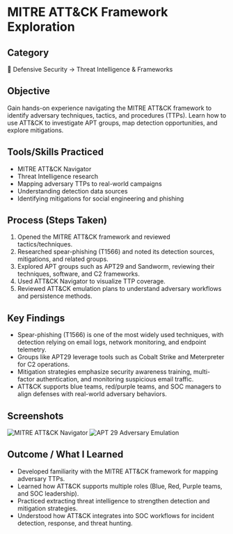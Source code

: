 # MITRE ATT&CK Framework Exploration

## Category  
📂 Defensive Security → Threat Intelligence & Frameworks  

## Objective  
Gain hands-on experience navigating the MITRE ATT&CK framework to identify adversary techniques, tactics, and procedures (TTPs). Learn how to use ATT&CK to investigate APT groups, map detection opportunities, and explore mitigations.  

## Tools/Skills Practiced  
- MITRE ATT&CK Navigator  
- Threat Intelligence research  
- Mapping adversary TTPs to real-world campaigns  
- Understanding detection data sources  
- Identifying mitigations for social engineering and phishing  

## Process (Steps Taken)  
1. Opened the MITRE ATT&CK framework and reviewed tactics/techniques.  
2. Researched spear-phishing (T1566) and noted its detection sources, mitigations, and related groups.  
3. Explored APT groups such as APT29 and Sandworm, reviewing their techniques, software, and C2 frameworks.  
4. Used ATT&CK Navigator to visualize TTP coverage.  
5. Reviewed ATT&CK emulation plans to understand adversary workflows and persistence methods.  

## Key Findings  
- Spear-phishing (T1566) is one of the most widely used techniques, with detection relying on email logs, network monitoring, and endpoint telemetry.  
- Groups like APT29 leverage tools such as Cobalt Strike and Meterpreter for C2 operations.  
- Mitigation strategies emphasize security awareness training, multi-factor authentication, and monitoring suspicious email traffic.  
- ATT&CK supports blue teams, red/purple teams, and SOC managers to align defenses with real-world adversary behaviors.  

## Screenshots   
![MITRE ATT&CK Navigator](MITRE%20ATT%26CK%20Framework%20Exploration/Screenshots/Screenshot-2025-09-11-102215.png)
![APT 29 Adversary Emulation](MITRE%20ATT%26CK%20Framework%20Exploration/Screenshots/Screenshot-2025-09-11-102433.png)

## Outcome / What I Learned  
- Developed familiarity with the MITRE ATT&CK framework for mapping adversary TTPs.  
- Learned how ATT&CK supports multiple roles (Blue, Red, Purple teams, and SOC leadership).  
- Practiced extracting threat intelligence to strengthen detection and mitigation strategies.  
- Understood how ATT&CK integrates into SOC workflows for incident detection, response, and threat hunting.  
